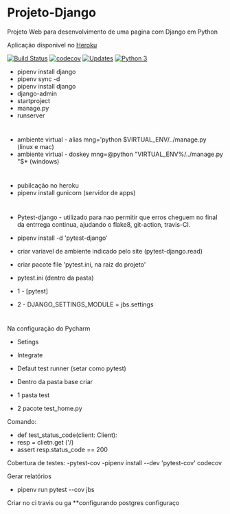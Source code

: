 # Projeto-Django
Projeto Web para desenvolvimento de uma pagina com Django em Python

Aplicação disponivel no [Heroku](https://jbspro.herokuapp.com/)

[![Build Status](https://travis-ci.org/JosemarBrito/Projeto-Django.svg?branch=main)](https://travis-ci.org/JosemarBrito/Projeto-Django)
[![codecov](https://codecov.io/gh/JosemarBrito/Projeto-Django/branch/main/graph/badge.svg)](https://codecov.io/gh/JosemarBrito/Projeto-Django)
[![Updates](https://pyup.io/repos/github/JosemarBrito/Projeto-Django/shield.svg)](https://pyup.io/repos/github/JosemarBrito/Projeto-Django/)
[![Python 3](https://pyup.io/repos/github/JosemarBrito/Projeto-Django/python-3-shield.svg)](https://pyup.io/repos/github/JosemarBrito/Projeto-Django/)

- pipenv install django
- pipenv sync -d
- pipenv install django
- django-admin
- startproject
- manage.py
- runserver
#
- ambiente virtual - alias mng='python $VIRTUAL_ENV/../manage.py (linux e mac)
- ambiente virtual - doskey mng=@python "VIRTUAL_ENV%/../manage.py "$* (windows)
#
- pubilcação no heroku
- pipenv install gunicorn (servidor de apps)
#
- Pytest-django - utilizado para nao permitir que erros cheguem no final da entrrega continua, ajudando o flake8, git-action, travis-CI.

- pipenv install -d 'pytest-django'
- criar variavel de ambiente indicado pelo site (pytest-django.read)
- criar pacote file 'pytest.ini, na raiz do projeto'
- pytest.ini (dentro da pasta)
- 1 - [pytest]
- 2 - DJANGO_SETTINGS_MODULE = jbs.settings
#
Na configuração do Pycharm
- Setings
- Integrate
- Defaut test runner (setar como pytest)

- Dentro da pasta base criar
- 1 pasta test
- 2 pacote test_home.py


Comando:
- def test_status_code(client: Client):
-   resp = clietn.get ('/)
-   assert resp.status_code == 200    

Cobertura de testes:
-pytest-cov
-pipenv install --dev 'pytest-cov' codecov

Gerar relatórios
- pipenv run pytest --cov jbs

Criar no ci travis ou ga
**configurando postgres
configuraço